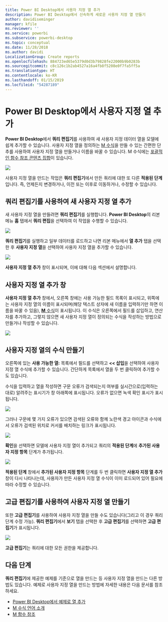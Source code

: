 ```yaml
---
title: Power BI Desktop에서 사용자 지정 열 추가
description: Power BI Desktop에서 신속하게 새로운 사용자 지정 열 만들기
author: davidiseminger
manager: kfile
ms.reviewer: ''
ms.service: powerbi
ms.subservice: powerbi-desktop
ms.topic: conceptual
ms.date: 11/28/2018
ms.author: davidi
LocalizationGroup: Create reports
ms.openlocfilehash: 884723ed65e5379d0d3b79828fe22000b9b0283b
ms.sourcegitcommit: c8c126c1b2ab4527a16a4fb8f5208e0f7fa5ff5a
ms.translationtype: HT
ms.contentlocale: ko-KR
ms.lasthandoff: 01/15/2019
ms.locfileid: "54287189"
---
```

# <a name="add-a-custom-column-in-power-bi-desktop"></a>Power BI Desktop에서 사용자 지정 열 추가
**Power BI Desktop**에서 **쿼리 편집기**를 사용하여 새 사용자 지정 데이터 열을 모델에 쉽게 추가할 수 있습니다. 사용자 지정 열을 정의하는 [M 수식](https://msdn.microsoft.com/library/mt270235.aspx)을 만들 수 있는 간편한 단추를 사용하여 사용자 지정 열을 만들거나 이름을 바꿀 수 있습니다. M 수식에는 [포괄적인 함수 참조 콘텐츠 집합](https://msdn.microsoft.com/library/mt779182.aspx)이 있습니다. 

![](media/desktop-add-custom-column/add-custom-column_01.png)

사용자 지정 열을 만드는 작업은 **쿼리 편집기**에서 만든 쿼리에 대한 또 다른 **적용된 단계**입니다. 즉, 언제든지 변경하거나, 이전 또는 이후로 이동하거나, 수정할 수 있습니다.

## <a name="use-query-editor-to-add-a-new-custom-column"></a>쿼리 편집기를 사용하여 새 사용자 지정 열 추가
새 사용자 지정 열을 만들려면 **쿼리 편집기**를 실행합니다. **Power BI Desktop**의 리본 메뉴 **홈** 탭에서 **쿼리 편집**을 선택하여 이 작업을 수행할 수 있습니다.

![](media/desktop-add-custom-column/add-column-from-example_02.png)

**쿼리 편집기**를 실행하고 일부 데이터를 로드하고 나면 리본 메뉴에서 **열 추가** 탭을 선택한 후 **사용자 지정 열**을 선택하여 사용자 지정 열을 추가할 수 있습니다.

![](media/desktop-add-custom-column/add-custom-column_02.png)

**사용자 지정 열 추가** 창이 표시되며, 이에 대해 다음 섹션에서 설명합니다.

## <a name="the-add-custom-column-window"></a>사용자 지정 열 추가 창
**사용자 지정 열 추가** 창에서, 오른쪽 창에는 사용 가능한 필드 목록이 표시되고, 위쪽에는 사용자 지정 열의 이름이 표시되며(해당 텍스트 상자에 새 이름을 입력하기만 하면 이름을 바꿀 수 있음), [**M** 수식](https://msdn.microsoft.com/library/mt779182.aspx)이 표시됩니다. 이 수식은 오른쪽에서 필드를 삽입하고, 연산자를 추가하고, 그렇지 않으면 새 사용자 지정 열이 정의되는 수식을 작성하는 방법으로 만들거나 작성할 수 있습니다. 

![](media/desktop-add-custom-column/add-custom-column_03.png)

## <a name="create-formulas-for-your-custom-column"></a>사용자 지정 열의 수식 만들기
오른쪽에 있는 **사용 가능한 열:** 목록에서 필드를 선택하고 **<< 삽입**을 선택하여 사용자 지정 열 수식에 추가할 수 있습니다. 간단하게 목록에서 열을 두 번 클릭하여 추가할 수도 있습니다.

수식을 입력하고 열을 작성하면 구문 오류가 검색되는지 여부를 실시간으로(입력하는 대로) 알려주는 표시기가 창 아래쪽에 표시됩니다. 오류가 없으면 녹색 확인 표시가 표시됩니다.

![](media/desktop-add-custom-column/add-custom-column_04.png)

그러나 구문에 몇 가지 오류가 있으면 검색된 오류와 함께 노란색 경고 아이콘과 수식에서 오류가 검색된 위치로 커서를 배치하는 링크가 표시됩니다.

![](media/desktop-add-custom-column/add-custom-column_05.png)

**확인**을 선택하면 모델에 사용자 지정 열이 추가되고 쿼리의 **적용된 단계**에 **추가된 사용자 지정 항목** 단계가 추가됩니다.

![](media/desktop-add-custom-column/add-custom-column_06.png)

**적용된 단계** 창에서 **추가된 사용자 지정 항목** 단계를 두 번 클릭하면 **사용자 지정 열 추가** 창이 다시 나타나는데, 사용자가 만든 사용자 지정 열 수식이 이미 로드되어 있어 필요에 따라 수정할 수 있습니다.

## <a name="using-the-advanced-editor-for-custom-columns"></a>고급 편집기를 사용하여 사용자 지정 열 만들기
또한 **고급 편집기**를 사용하여 사용자 지정 열을 만들 수도 있습니다(그리고 이 경우 쿼리 단계 수정 가능). **쿼리 편집기**에서 **보기** 탭을 선택한 후 **고급 편집기**를 선택하면 **고급 편집기**가 표시됩니다.

![](media/desktop-add-custom-column/add-custom-column_07.png)

**고급 편집기**는 쿼리에 대한 모든 권한을 제공합니다.

## <a name="next-steps"></a>다음 단계
**쿼리 편집기**에 제공한 예제를 기준으로 열을 만드는 등 사용자 지정 열을 만드는 다른 방법도 있습니다. 예제로 사용자 지정 열을 만드는 방법에 자세한 내용은 다음 문서를 참조하세요.

* [Power BI Desktop에서 예제로 열 추가](desktop-add-column-from-example.md)
* [M 수식 언어 소개](https://msdn.microsoft.com/library/mt270235.aspx)
* [M 함수 참조](https://msdn.microsoft.com/library/mt779182.aspx)  

